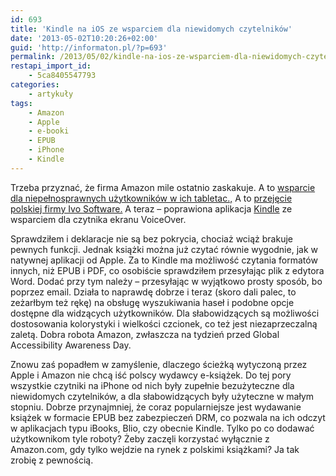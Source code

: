 ```yaml
---
id: 693
title: 'Kindle na iOS ze wsparciem dla niewidomych czytelników'
date: '2013-05-02T10:20:26+02:00'
guid: 'http://informaton.pl/?p=693'
permalink: /2013/05/02/kindle-na-ios-ze-wsparciem-dla-niewidomych-czytelnikw/
restapi_import_id:
    - 5ca8405547793
categories:
    - artykuły
tags:
    - Amazon
    - Apple
    - e-booki
    - EPUB
    - iPhone
    - Kindle
---
```


Trzeba przyznać, że firma Amazon mile ostatnio zaskakuje. A to [wsparcie dla niepełnosprawnych użytkowników w ich tabletac.,](http://informaton.pl/?p=422) A to [przejęcie polskiej firmy Ivo Software.](http://informaton.pl/?p=533) A teraz – poprawiona aplikacja [Kindle](https://itunes.apple.com/pl/app/kindle/id302584613?mt=8) ze wsparciem dla czytnika ekranu VoiceOver.

Sprawdziłem i deklaracje nie są bez pokrycia, chociaż wciąż brakuje pewnych funkcji. Jednak książki można już czytać równie wygodnie, jak w natywnej aplikacji od Apple. Za to Kindle ma możliwość czytania formatów innych, niż EPUB i PDF, co osobiście sprawdziłem przesyłając plik z edytora Word. Dodać przy tym należy – przesyłając w wyjątkowo prosty sposób, bo poprzez email. Działa to naprawdę dobrze i teraz (skoro dali palec, to zeżarłbym też rękę) na obsługę wyszukiwania haseł i podobne opcje dostępne dla widzących użytkowników. Dla słabowidzących są możliwości dostosowania kolorystyki i wielkości czcionek, co też jest niezaprzeczalną zaletą. Dobra robota Amazon, zwłaszcza na tydzień przed Global Accessibility Awareness Day.

Znowu zaś popadłem w zamyślenie, dlaczego ścieżką wytyczoną przez Apple i Amazon nie chcą iść polscy wydawcy e-książek. Do tej pory wszystkie czytniki na iPhone od nich były zupełnie bezużyteczne dla niewidomych czytelników, a dla słabowidzących były użyteczne w małym stopniu. Dobrze przynajmniej, że coraz popularniejsze jest wydawanie książek w formacie EPUB bez zabezpieczeń DRM, co pozwala na ich odczyt w aplikacjach typu iBooks, Blio, czy obecnie Kindle. Tylko po co dodawać użytkownikom tyle roboty? Żeby zaczęli korzystać wyłącznie z Amazon.com, gdy tylko wejdzie na rynek z polskimi książkami? Ja tak zrobię z pewnością.
